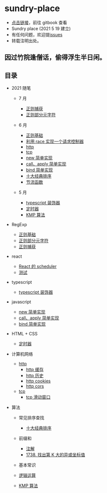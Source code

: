 # sundry-place

-   [点击链接](https://18509149693.gitbook.io/secretbook/)，前往 gitbook 查看
-   Sundry place (2021 5 19 建立)
-   有任何问题，欢迎提[issues](https://github.com/secret344/sundry-place/issues)
-   转载注明出处。

## 因过竹院逢僧话，偷得浮生半日闲。

## 目录

-   2021 随笔

    -   7 月

        -   [正则捕获](regexp/capture.md)
        -   [正则部分元字符](regexp/metacharacter.md)

    -   6 月
        -   [正则基础](regexp/base.md)
        -   [利用 race 实现一个请求控制器](javascript/race.md)
        -   [http](network/http.md)
        -   [tcp](network/tcp.md)
        -   [new 简单实现](javascript/new.md)
        -   [call、apply 简单实现](javascript/apply_call.md)
        -   [bind 简单实现](javascript/bind.md)
        -   [十大经典排序](2021/sort.md)
        -   [节流函数](2021/throttle.md)
    -   5 月
        -   [typescript 装饰器](typescript/decorators.md)
        -   [定时器](html+css/Timers.md)
        -   [KMP 算法](2021/kmp.md)

-   RegExp

    -   [正则基础](regexp/base.md)
    -   [正则部分元字符](regexp/metacharacter.md)
    -   [正则捕获](regexp/capture.md)

-   react

    -   [React 的 scheduler](react/scheduler.md)
    -   [测试](react/untitled-1ceshi.md)

-   typescript

    -   [typescript 装饰器](typescript/decorators.md)

-   javascript

    -   [new 简单实现](javascript/new.md)
    -   [call、apply 简单实现](javascript/apply_call.md)
    -   [bind 简单实现](javascript/bind.md)

-   HTML + CSS

    -   [定时器](html+css/Timers.md)

-   计算机网络

    -   [http](network/http.md)
        -   [http 缓存](network/http-cache.md)
        -   [http 历史](network/http-history.md)
        -   [http cookies](network/http-cookies.md)
        -   [http cors](network/http-cors.md)
    -   [tcp](network/tcp.md)
        -   [tcp 滑动窗口](network/SlidingWindowProtocol.md)

-   算法

    -   常见排序查找
        -   [十大经典排序](2021/sort.md)
    -   前缀和

        -   [注解](arithmetic/PrefixSum/note.md)
        -   [1738. 找出第 K 大的异或坐标值](arithmetic/PrefixSum/1738.md)

    -   基本常识

    -   [逻辑运算](arithmetic/base/logical_operation.md)
    -   [KMP 算法](2021/kmp.md)
